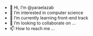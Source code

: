 - 👋 Hi, I’m @yaraelazab
- 👀 I’m interested in computer science 
- 🌱 I’m currently learning front-end track
- 💞️ I’m looking to collaborate on ...
- 📫 How to reach me ...

<!---
yaraelazab/yaraelazab is a ✨ special ✨ repository because its `README.md` (this file) appears on your GitHub profile.
You can click the Preview link to take a look at your changes.
--->
